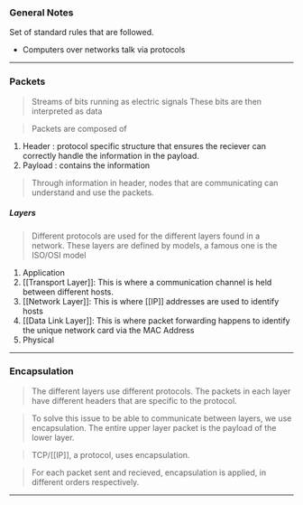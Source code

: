 
### General Notes

Set of standard rules that are followed.
* Computers over networks talk via protocols

---

### Packets

> Streams of bits running as electric signals
> These bits are then interpreted as data

> Packets are composed of 
1. Header : protocol specific structure that ensures the reciever can correctly handle the information in the payload.
2. Payload : contains the information

> Through information in header, nodes that are communicating can understand and use the packets.

##### Layers

> Different protocols are used for the different layers found in a network.
> These layers are defined by models, a famous one is the ISO/OSI model

1. Application
2. [[Transport Layer]]: This is where a communication channel is held between different hosts.
3. [[Network Layer]]: This is where [[IP]] addresses are used to identify hosts
4. [[Data Link Layer]]: This is where packet forwarding happens to identify the unique network card via the MAC Address
5. Physical

---

### Encapsulation

> The different layers use different protocols.
> The packets in each layer have different headers that are specific to the protocol.

> To solve this issue to be able to communicate between layers, we use encapsulation.
> The entire upper layer packet is the payload of the lower layer.

>TCP/[[IP]], a protocol, uses encapsulation.

> For each packet sent and recieved, encapsulation is applied, in different orders respectively.

---
